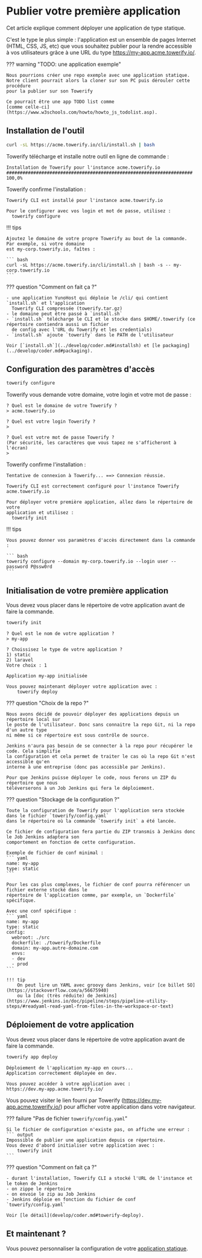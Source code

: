 # Publier votre première application

Cet article explique comment déployer une application de type statique. 

C'est le type le plus simple : l'application est un ensemble de pages Internet (HTML, CSS, JS, etc)
que vous souhaitez publier pour la rendre accessible à vos utilisateurs grâce à une URL
du type https://my-app.acme.towerify.io/.

??? warning "TODO: une application exemple"

    Nous pourrions créer une repo exemple avec une application statique.
    Notre client pourrait alors la cloner sur son PC puis dérouler cette procédure
    pour la publier sur son Towerify

    Ce pourrait être une app TODO list comme
    [comme celle-ci](https://www.w3schools.com/howto/howto_js_todolist.asp).



## Installation de l'outil

``` bash
curl -sL https://acme.towerify.io/cli/install.sh | bash
```

Towerify télécharge et installe notre outil en ligne de commande :

``` output
Installation de Towerify pour l'instance acme.towerify.io
##################################################################### 100,0%
```

Towerify confirme l'installation :

``` output
Towerify CLI est installé pour l'instance acme.towerify.io

Pour le configurer avec vos login et mot de passe, utilisez :
  towerify configure
```

!!! tips

    Ajoutez le domaine de votre propre Towerify au bout de la commande. Par exemple, si votre domaine
    est my-corp.towerify.io, faîtes :

    ``` bash
    curl -sL https://acme.towerify.io/cli/install.sh | bash -s -- my-corp.towerify.io
    ```

??? question "Comment on fait ça ?"

    - une application YunoHost qui déploie le /cli/ qui contient `install.sh` et l'application 
      Towerify CLI compressée (towerify.tar.gz)
    - le domaine peut être passé à `install.sh`
    - `install.sh` télécharge le CLI et le stocke dans $HOME/.towerify (ce répertoire contiendra aussi un fichier 
      de config avec l'URL du Towerify et les credentials)
    - `install.sh` ajoute `towerify` dans le PATH de l'utilisateur

    Voir [`install.sh`](../develop/coder.md#installsh) et [le packaging](../develop/coder.md#packaging).

## Configuration des paramètres d'accès

``` bash
towerify configure
```

Towerify vous demande votre domaine, votre login et votre mot de passe :

``` output
? Quel est le domaine de votre Towerify ?
> acme.towerify.io

? Quel est votre login Towerify ?
> 

? Quel est votre mot de passe Towerify ?
(Par sécurité, les caractères que vous tapez ne s'afficheront à l'écran)
> 
```

Towerify confirme l'installation :

``` output
Tentative de connexion à Towerify... ==> Connexion réussie.

Towerify CLI est correctement configuré pour l'instance Towerify acme.towerify.io

Pour déployer votre première application, allez dans le répertoire de votre 
application et utilisez :
  towerify init
```

!!! tips

    Vous pouvez donner vos paramètres d'accès directement dans la commande :

    ``` bash
    towerify configure --domain my-corp.towerify.io --login user --password P@ssw0rd
    ```


## Initialisation de votre première application

Vous devez vous placer dans le répertoire de votre application avant de faire
la commande.

``` bash
towerify init
```

``` output
? Quel est le nom de votre application ?
> my-app
```

``` output
? Choissisez le type de votre application ?
1) static
2) laravel
Votre choix : 1

```

``` output
Application my-app initialisée

Vous pouvez maintenant déployer votre application avec :
    towerify deploy
```


??? question "Choix de la repo ?"

    Nous avons décidé de pouvoir déployer des applications depuis un répertoire local sur
    le poste de l'utilisateur. Donc sans connaitre la repo Git, ni la repo d'un autre type
    ni même si ce répertoire est sous contrôle de source.

    Jenkins n'aura pas besoin de se connecter à la repo pour récupérer le code. Cela simplifie
    la configuration et cela permet de traiter le cas où la repo Git n'est accessible qu'en 
    interne à une entreprise (donc pas accessible par Jenkins).

    Pour que Jenkins puisse déployer le code, nous ferons un ZIP du répertoire que nous
    téléverserons à un Job Jenkins qui fera le déploiement.


??? question "Stockage de la configuration ?"

    Toute la configuration de Towerify pour l'application sera stockée dans le fichier `towerify/config.yaml`
    dans le répertoire où la commande `towerify init` a été lancée.

    Ce fichier de configuration fera partie du ZIP transmis à Jenkins donc le Job Jenkins adaptera son
    comportement en fonction de cette configuration.

    Exemple de fichier de conf minimal :
    ``` yaml 
    name: my-app
    type: static
    ```

    Pour les cas plus complexes, le fichier de conf pourra référencer un fichier externe stocké dans le
    répertoire de l'application comme, par exemple, un `Dockerfile` spécifique.

    Avec une conf spécifique :
    ``` yaml 
    name: my-app
    type: static
    config:
      webroot: ./src 
      dockerfile: ./towerify/Dockerfile
      domain: my-app.autre-domaine.com 
      envs:
      - dev
      - prod  
    ```

    !!! tip
        On peut lire un YAML avec groovy dans Jenkins, voir [ce billet SO](https://stackoverflow.com/a/56675940)
        ou la [doc (très réduite) de Jenkins](https://www.jenkins.io/doc/pipeline/steps/pipeline-utility-steps/#readyaml-read-yaml-from-files-in-the-workspace-or-text)



## Déploiement de votre application

Vous devez vous placer dans le répertoire de votre application avant de faire
la commande.

``` bash
towerify app deploy
```

``` output
Déploiement de l'application my-app en cours...
Application correctement déployée en dev.

Vous pouvez accéder à votre application avec :
https://dev.my-app.acme.towerify.io/
```

Vous pouvez visiter le lien fourni par Towerify (https://dev.my-app.acme.towerify.io/)
pour afficher votre application dans votre navigateur.

??? failure "Pas de fichier `towerify/config.yaml`"

    Si le fichier de configuration n'existe pas, on affiche une erreur :
    ``` output
    Impossible de publier une application depuis ce répertoire.
    Vous devez d'abord initialiser votre application avec :
        towerify init
    ```


??? question "Comment on fait ça ?"

    - durant l'installation, Towerify CLI a stocké l'URL de l'instance et le token de Jenkins
    - on zippe le répertoire
    - on envoie le zip au Job Jenkins
    - Jenkins déploie en fonction du fichier de conf `towerify/config.yaml`

    Voir [le détail](develop/coder.md#towerify-deploy).


## Et maintenant ?

Vous pouvez personnaliser la configuration de votre [application statique](app-statique.md).
